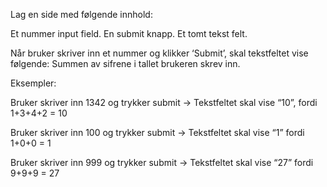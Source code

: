 Lag en side med følgende innhold:

Et nummer input field.
En submit knapp.
Et tomt tekst felt.

Når bruker skriver inn et nummer og klikker ‘Submit’, skal tekstfeltet vise følgende:
Summen av sifrene i tallet brukeren skrev inn.

Eksempler:

Bruker skriver inn 1342 og trykker submit ->
Tekstfeltet skal vise “10”, fordi 1+3+4+2 = 10

Bruker skriver inn 100 og trykker submit ->
Tekstfeltet skal vise “1” fordi 1+0+0 = 1

Bruker skriver inn 999 og trykker submit ->
Tekstfeltet skal vise “27” fordi 9+9+9 = 27
